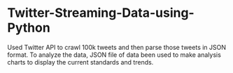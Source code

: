 # Twitter-Streaming-Data-using-Python

Used Twitter API to crawl 100k tweets and then parse those tweets in JSON format.
To analyze the data, JSON file of data been used to make analysis charts to display the current standards and trends.
